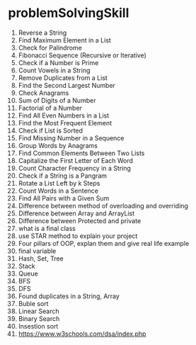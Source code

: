 # problemSolvingSkill
1. Reverse a String
2. Find Maximum Element in a List 
3. Check for Palindrome
4. Fibonacci Sequence (Recursive or Iterative)
5. Check if a Number is Prime
6. Count Vowels in a String
7. Remove Duplicates from a List
8. Find the Second Largest Number
9. Check Anagrams
10. Sum of Digits of a Number
11. Factorial of a Number
12. Find All Even Numbers in a List
13. Find the Most Frequent Element
14. Check if List is Sorted
15. Find Missing Number in a Sequence
16. Group Words by Anagrams
17. Find Common Elements Between Two Lists
18. Capitalize the First Letter of Each Word
19. Count Character Frequency in a String
20. Check if a String is a Pangram
21. Rotate a List Left by k Steps
22. Count Words in a Sentence
23. Find All Pairs with a Given Sum
24. Difference between method of overloading and overriding
25. Difference between Array and ArrayList
26. Difference between Protected and private
27. what is a final class
28. use STAR method to explain your project
29. Four pillars of OOP, explan them and give real life example
30. final variable
31. Hash, Set, Tree
32. Stack
33. Queue
34. BFS
35. DFS
36. Found duplicates in a String, Array
37. Buble sort
38. Linear Search
39. Binary Search
40. Insestion sort
41. https://www.w3schools.com/dsa/index.php




